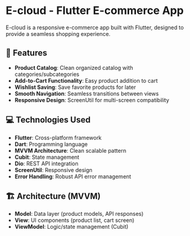 # E-cloud - Flutter E-commerce App

E-cloud is a responsive e-commerce app built with Flutter, designed to provide a seamless shopping experience.

## 🌟 Features
- **Product Catalog**: Clean organized catalog with categories/subcategories
- **Add-to-Cart Functionality**: Easy product addition to cart
- **Wishlist Saving**: Save favorite products for later
- **Smooth Navigation**: Seamless transitions between views
- **Responsive Design**: ScreenUtil for multi-screen compatibility

## 💻 Technologies Used
- **Flutter**: Cross-platform framework
- **Dart**: Programming language
- **MVVM Architecture**: Clean scalable pattern
- **Cubit**: State management
- **Dio**: REST API integration
- **ScreenUtil**: Responsive design
- **Error Handling**: Robust API error management

## 🏗️ Architecture (MVVM)
- **Model**: Data layer (product models, API responses)
- **View**: UI components (product list, cart screen)
- **ViewModel**: Logic/state management (Cubit)
